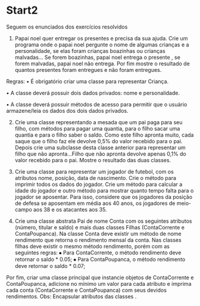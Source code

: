 # Start2

Seguem os enunciados dos exercícios resolvidos

1. Papai noel quer entregar os presentes e precisa da sua ajuda. Crie um programa onde o papai noel pergunte o nome de 
algumas crianças e a personalidade, se elas foram crianças boazinhas ou crianças malvadas... Se forem boazinhas, papai 
noel entrega o presente , se forem malvadas, papai noel não entrega. Por fim mostre o resultado de quantos presentes foram 
entregues e não foram entregues.

Regras: • É obrigatório criar uma classe para representar Criança.

• A classe deverá possuir dois dados privados: nome e personalidade.

• A classe deverá possuir métodos de acesso para permitir que o usuário armazene/leia os dados dos dois dados privados.

2. Crie uma classe representando a mesada que um pai paga para seu filho, com métodos para pagar uma quantia, 
para o filho sacar uma quantia e para o filho saber o saldo. Como este filho apronta muito, cada saque que o filho 
faz ele devolve 0,5% do valor recebido para o pai. Depois crie uma subclasse desta classe anterior para representar 
um filho que não apronta...Filho que não apronta devolve apenas 0,1% do valor recebido para o pai. Mostre o resultado 
das duas classes.

3. Crie uma classe para representar um jogador de futebol, com os atributos nome, posição, data de nascimento. 
Crie o método para imprimir todos os dados do jogador. Crie um método para calcular a idade do jogador e outro método 
para mostrar quanto tempo falta para o jogador se aposentar. Para isso, considere que os jogadores da posição de defesa 
se aposentam em média aos 40 anos, os jogadores de meio-campo aos 38 e os atacantes aos 35.

4. Crie uma classe abstrata Pai de nome Conta com os seguintes atributos (número, titular e saldo) e mais duas classes Filhas 
(ContaCorrente e ContaPoupanca). Na classe Conta deve existir um método de nome rendimento que retorna o rendimento mensal 
da conta. Nas classes filhas deve existir o mesmo método rendimento, porém com as seguintes regras: ⦁ Para ContaCorrente, 
o método rendimento deve retornar o saldo * 0.05; ⦁ Para ContaPoupanca, o método rendimento deve retornar o saldo * 0.07;

Por fim, criar uma classe principal que instancie objetos de ContaCorrente e ContaPoupanca, adicione no mínimo um valor 
para cada atributo e imprima cada conta (ContaCorrente e ContaPoupanca) com seus devidos rendimentos. Obs: Encapsular 
atributos das classes .
